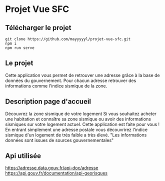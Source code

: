 # Projet Vue SFC

## Télécharger le projet

```
git clone https://github.com/mayyyyyl/projet-vue-sfc.git
npm i
npm run serve
```

## Le projet 

Cette application vous permet de retrouver une adresse grâce à la base de données du gouvernement. Pour chacun adresse retrouver des informations comme l'indice sismique de la zone.

## Description page d'accueil
Découvrez la zone sismique de votre logement
Si vous souhaitez acheter une habitation et connaître sa zone sismique ou avoir des informations sismiques sur votre logement actuel.
Cette application est faite pour vous !
En entrant simplement une adresse postale vous découvrirez l'indice sismique d'un logement de très faible a très élevé.
"Les informations données sont issues de sources gouvernementales"

## Api utilisée

https://adresse.data.gouv.fr/api-doc/adresse  
https://api.gouv.fr/documentation/api-georisques
